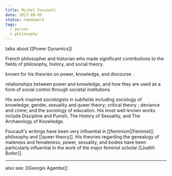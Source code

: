 ```yaml
---
title: Michel Foucault
date: 2023-08-05
status: needswork
tags:
  - person
  - philosophy
---
```


talks about [[Power Dynamics]]

French philosopher and historian who made significant contributions to the fields of philosophy, history, and social theory. 

known for his theories on power, knowledge, and discourse . 

relationships between power and knowledge, and how they are used as a form of social control through societal institutions

His work inspired sociologists in subfields including sociology of knowledge; gender, sexuality and queer theory; critical theory ; deviance and crime; and the sociology of education. His most well-known works include Discipline and Punish, The History of Sexuality, and The Archaeology of Knowledge.

Foucault's writings have been very influential in [[feminism||Feminist]] philosophy and [[queer theory]]. His theories regarding the genealogy of maleness and femaleness, power, sexuality, and bodies have been particularly influential in the work of the major feminist scholar [[Judith Butler]].




---
also see: 
[[Georgio Agambe]]